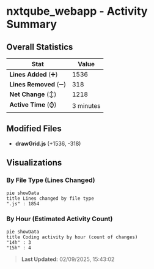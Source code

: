 # nxtqube_webapp - Activity Summary 

## Overall Statistics

| Stat                   | Value                                                             |
| ---------------------- | ----------------------------------------------------------------- |
| **Lines Added** (➕)   | 1536                                          |
| **Lines Removed** (➖) | 318                                        |
| **Net Change** (↕)    | 1218                |
| **Active Time** (⌚)   | 3 minutes |


## Modified Files
- **drawGrid.js** (+1536, -318)

## Visualizations

### By File Type (Lines Changed)

```mermaid
pie showData
title Lines changed by file type
".js" : 1854
```

### By Hour (Estimated Activity Count)

```mermaid
pie showData
title Coding activity by hour (count of changes)
"14h" : 3
"15h" : 4
```


> **Last Updated:** 02/09/2025, 15:43:02